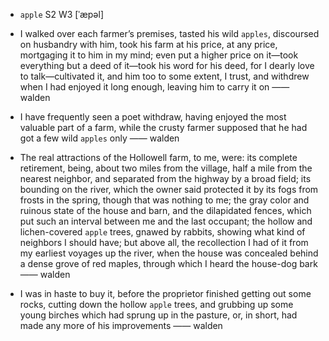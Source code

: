 - `apple` S2 W3 [ˈæpəl]



-  I walked over each farmer’s premises, tasted his wild `apples`, discoursed on husbandry with him, took his farm at his price, at any price, mortgaging it to him in my mind; even put a higher price on it﻿—took everything but a deed of it﻿—took his word for his deed, for I dearly love to talk﻿—cultivated it, and him too to some extent, I trust, and withdrew when I had enjoyed it long enough, leaving him to carry it on —— walden

- I have frequently seen a poet withdraw, having enjoyed the most valuable part of a farm, while the crusty farmer supposed that he had got a few wild `apples` only —— walden

- The real attractions of the Hollowell farm, to me, were: its complete retirement, being, about two miles from the village, half a mile from the nearest neighbor, and separated from the highway by a broad field; its bounding on the river, which the owner said protected it by its fogs from frosts in the spring, though that was nothing to me; the gray color and ruinous state of the house and barn, and the dilapidated fences, which put such an interval between me and the last occupant; the hollow and lichen-covered `apple` trees, gnawed by rabbits, showing what kind of neighbors I should have; but above all, the recollection I had of it from my earliest voyages up the river, when the house was concealed behind a dense grove of red maples, through which I heard the house-dog bark —— walden

-  I was in haste to buy it, before the proprietor finished getting out some rocks, cutting down the hollow `apple` trees, and grubbing up some young birches which had sprung up in the pasture, or, in short, had made any more of his improvements —— walden